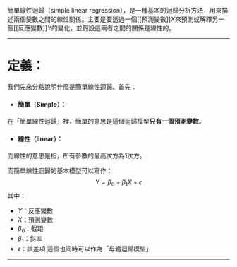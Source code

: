 簡單線性迴歸（simple linear regression），是一種基本的迴歸分析方法，用來描述兩個變數之間的線性關係。主要是要透過一個[[預測變數]]$X$來預測或解釋另一個[[反應變數]]$Y$的變化，並假設這兩者之間的關係是線性的。
- - -
# 定義：
我們先來分點說明什麼是簡單線性迴歸。首先：
- #### 簡單（Simple）：
在「簡單線性迴歸」裡，簡單的意思是這個迴歸模型**只有一個預測變數**。
- #### 線性（linear）：
而線性的意思是指，所有參數的最高次方為1次方。

而簡單線性迴歸的基本模型可以寫作：
$$
Y=\beta_0+\beta_1X+\epsilon
$$
其中：
- $Y$：反應變數
- $X$：預測變數
- $\beta_0$：截距
- $\beta_1$：斜率
- $\epsilon$：誤差項
這個也同時可以作為「母體迴歸模型」
- - -